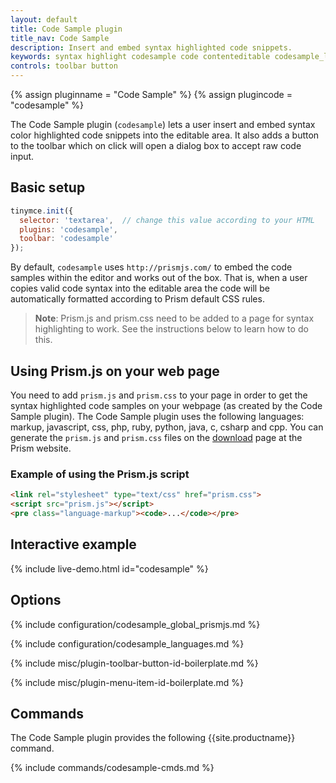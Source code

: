 ```yaml
---
layout: default
title: Code Sample plugin
title_nav: Code Sample
description: Insert and embed syntax highlighted code snippets.
keywords: syntax highlight codesample code contenteditable codesample_languages
controls: toolbar button
---
```


{% assign pluginname = "Code Sample" %}
{% assign plugincode = "codesample" %}

The Code Sample plugin (`codesample`) lets a user insert and embed syntax color highlighted code snippets into the editable area. It also adds a button to the toolbar which on click will open a dialog box to accept raw code input.

## Basic setup

```js
tinymce.init({
  selector: 'textarea',  // change this value according to your HTML
  plugins: 'codesample',
  toolbar: 'codesample'
});
```

By default, `codesample` uses `http://prismjs.com/` to embed the code samples within the editor and works out of the box. That is, when a user copies valid code syntax into the editable area the code will be automatically formatted according to Prism default CSS rules.

> **Note**: Prism.js and prism.css need to be added to a page for syntax highlighting to work. See the instructions below to learn how to do this.

## Using Prism.js on your web page

You need to add `prism.js` and `prism.css` to your page in order to get the syntax highlighted code samples on your webpage (as created by the Code Sample plugin). The Code Sample plugin uses the following languages: markup, javascript, css, php, ruby, python, java, c, csharp and cpp. You can generate the `prism.js` and `prism.css` files on the [download](http://prismjs.com/download.html) page at the Prism website.

### Example of using the Prism.js script

```html
<link rel="stylesheet" type="text/css" href="prism.css">
<script src="prism.js"></script>
<pre class="language-markup"><code>...</code></pre>
```

## Interactive example

{% include live-demo.html id="codesample" %}

## Options

{% include configuration/codesample_global_prismjs.md %}

{% include configuration/codesample_languages.md %}

{% include misc/plugin-toolbar-button-id-boilerplate.md %}

{% include misc/plugin-menu-item-id-boilerplate.md %}

## Commands

The Code Sample plugin provides the following {{site.productname}} command.

{% include commands/codesample-cmds.md %}
